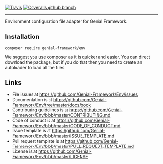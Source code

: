 [![Travis](https://img.shields.io/travis/Genial-Framework/Env.svg?style=flat-square)](https://travis-ci.org/Genial-Framework/Env) [![Coveralls github branch](https://img.shields.io/coveralls/github/Genial-Framework/Env/master.svg?style=flat-square)](https://coveralls.io/github/Genial-Framework/Env?branch=master)

-------
Environment configuration file adapter for Genial Framework.

## Installation
```
composer require genial-framework/env
```

We suggest you use composer as it is quicker and easier. You can direct download the package, but if you do that then you need to create an autoloader to load all the files.

## Links
- File issues at https://github.com/Genial-Framework/Env/issues
- Documentation is at https://github.com/Genial-Framework/Env/tree/master/docs/book
- Contributing guidelines is at https://github.com/Genial-Framework/Env/blob/master/CONTRIBUTING.md
- Code of conduct is at https://github.com/Genial-Framework/Env/blob/master/CODE_OF_CONDUCT.md
- Issue template is at https://github.com/Genial-Framework/Env/blob/master/ISSUE_TEMPLATE.md
- Pull request template is at https://github.com/Genial-Framework/Env/blob/master/PULL_REQUEST_TEMPLATE.md
- License is at https://github.com/Genial-Framework/Env/blob/master/LICENSE

